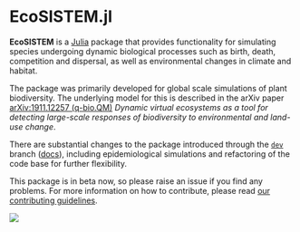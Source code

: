 # EcoSISTEM.jl

**EcoSISTEM** is a [Julia](http://www.julialang.org) package that provides functionality for simulating species undergoing dynamic biological processes such as birth, death, competition and dispersal, as well as environmental changes in climate and habitat.

The package was primarily developed for global scale simulations of plant biodiversity. The underlying model for this is described in the arXiv paper [arXiv:1911.12257 (q-bio.QM)][paper-url]
*Dynamic virtual ecosystems as a tool for detecting large-scale responses of biodiversity to environmental and land-use change*.

There are substantial changes to the package introduced through the [`dev`][dev-url] branch ([docs][docs-dev-url]), including epidemiological simulations and refactoring of the code base for further flexibility.

This package is in beta now, so please raise an issue if you find any problems. For more information on how to contribute, please read [our contributing guidelines][contrib-url].

![](Simulation.gif)

[paper-url]: https://arxiv.org/abs/1911.12257

[dev-url]: https://github.com/boydorr/EcoSISTEM.jl/tree/dev
[docs-dev-url]: https://boydorr.github.io/EcoSISTEM.jl/dev/

[contrib-url]: https://github.com/boydorr/EcoSISTEM.jl/blob/main/CONTRIBUTING.md
